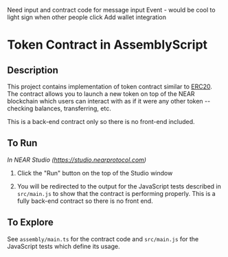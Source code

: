 Need input and contract code for message input
Event - would be cool to light sign when other people click
Add wallet integration

# Token Contract in AssemblyScript

## Description

This project contains implementation of token contract similar to [ERC20](https://theethereum.wiki/w/index.php/ERC20_Token_Standard). The contract allows you to launch a new token on top of the NEAR blockchain which users can interact with as if it were any other token -- checking balances, transferring, etc.

This is a back-end contract only so there is no front-end included.


## To Run

*In NEAR Studio (https://studio.nearprotocol.com)*

1. Click the "Run" button on the top of the Studio window

2. You will be redirected to the output for the JavaScript tests described in `src/main.js` to show that the contract is performing properly.  This is a fully back-end contract so there is no front end.


## To Explore

See `assembly/main.ts` for the contract code and `src/main.js` for the JavaScript tests which define its usage.
